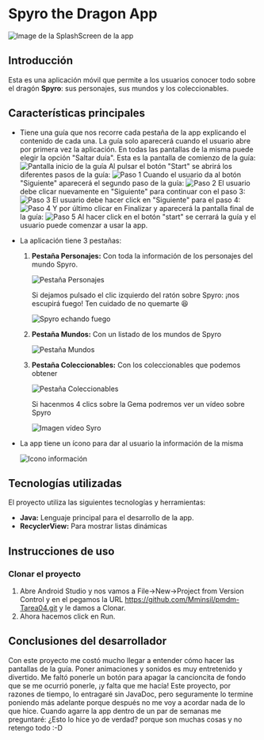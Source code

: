 # Spyro the Dragon App

![Image de la SplashScreen de la app](https://github.com/Mminsil/pmdm-Tarea04/blob/master/Captura%20de%20pantalla%202025-03-03%20231649.png?raw=true)


## Introducción
Esta es una aplicación móvil que permite a los usuarios conocer todo sobre el dragón **Spyro**: sus personajes, sus mundos y los coleccionables.


## Características principales

- Tiene una guía que nos recorre cada pestaña de la app explicando el contenido de cada una. La guía solo aparecerá cuando el usuario abre por primera vez la aplicación. En todas las pantallas de la misma puede elegir la opción "Saltar duía".
  Esta es la pantalla de comienzo de la guía:
  ![Pantalla inicio de la guía](https://github.com/Mminsil/pmdm-Tarea04/blob/master/Captura%20de%20pantalla%202025-03-03%20231834.png?raw=true)
  Al pulsar el botón "Start" se abrirá los diferentes pasos de la guía:
  ![Paso 1](https://github.com/Mminsil/pmdm-Tarea04/blob/master/Captura%20de%20pantalla%202025-03-03%20231844.png?raw=true)
  Cuando el usuario da al botón "Siguiente" aparecerá el segundo paso de la guía:
   ![Paso 2](https://github.com/Mminsil/pmdm-Tarea04/blob/master/Captura%20de%20pantalla%202025-03-03%20231854.png?raw=true)
  El usuario debe clicar nuevamente en "Siguiente" para continuar con el paso 3:
  ![Paso 3](https://github.com/Mminsil/pmdm-Tarea04/blob/master/Captura%20de%20pantalla%202025-03-03%20231902.png?raw=true)
  El usuario debe hacer click en "Siguiente" para el paso 4:
  ![Paso 4](https://github.com/Mminsil/pmdm-Tarea04/blob/master/Captura%20de%20pantalla%202025-03-03%20231910.png?raw=true)
  Y por último clicar en Finalizar y aparecerá la pantalla final de la guía:
   ![Paso 5](https://github.com/Mminsil/pmdm-Tarea04/blob/master/Captura%20de%20pantalla%202025-03-03%20231921.png?raw=true)
  Al hacer click en el botón "start" se cerrará la guía y el usuario puede comenzar a usar la app.
  
- La aplicación tiene 3 pestañas:
  1. **Pestaña Personajes:** Con toda la información de los personajes del mundo Spyro.
   
     ![Pestaña Personajes](https://github.com/Mminsil/pmdm-Tarea04/blob/master/Captura%20de%20pantalla%202025-03-03%20231725.png?raw=true)
     
     Si dejamos pulsado el clic izquierdo del ratón sobre Spyro: ¡nos escupirá fuego! Ten cuidado de no quemarte 😆
     
     ![Spyro echando fuego](https://github.com/Mminsil/pmdm-Tarea04/blob/master/Captura%20de%20pantalla%202025-03-03%20231725.png?raw=true)
     
  2. **Pestaña Mundos:** Con un listado de los mundos de Spyro
     
     ![Pestaña Mundos](https://github.com/Mminsil/pmdm-Tarea04/blob/master/Captura%20de%20pantalla%202025-03-03%20231705.png?raw=true)
     
  3. **Pestaña Coleccionables:** Con los coleccionables que podemos obtener
     
     ![Pestaña Coleccionables](https://github.com/Mminsil/pmdm-Tarea04/blob/master/Captura%20de%20pantalla%202025-03-03%20231712.png?raw=true)
     
     Si hacenmos 4 clics sobre la Gema podremos ver un vídeo sobre Spyro
     
     ![Imagen vídeo Syro](https://github.com/Mminsil/pmdm-Tarea04/blob/master/Captura%20de%20pantalla%202025-03-03%20231939.png?raw=true)
     
- La app tiene un ícono para dar al usuario la información de la misma
  
  ![Icono información](https://github.com/Mminsil/pmdm-Tarea04/blob/master/Captura%20de%20pantalla%202025-03-03%20231734.png?raw=true)
 

## Tecnologías utilizadas
El proyecto utiliza las siguientes tecnologías y herramientas:

- **Java:** Lenguaje principal para el desarrollo de la app.
- **RecyclerView:** Para mostrar listas dinámicas 

## Instrucciones de uso
### Clonar el proyecto
1. Abre Android Studio y nos vamos a File->New->Project from Version Control y en el pegamos la URL https://github.com/Mminsil/pmdm-Tarea04.git y le damos a Clonar.
2. Ahora hacemos click en Run.

## Conclusiones del desarrollador
Con este proyecto me costó mucho llegar a entender cómo hacer las pantallas de la guía. Poner animaciones y sonidos es muy entretenido y divertido. Me faltó ponerle un botón para apagar la cancioncita de fondo que se me ocurrió ponerle, ¡y falta que me hacía! 
Este proyecto, por razones de tiempo, lo entragaré sin JavaDoc, pero seguramente lo termine poniendo más adelante porque después no me voy a acordar nada de lo que hice. Cuando agarre la app dentro de un par de semanas me preguntaré: ¿Esto lo hice yo de verdad? porque son muchas cosas y no retengo todo :-D
